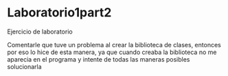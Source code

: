 # Laboratorio1part2

Ejercicio de laboratorio

Comentarle que tuve un problema al crear la biblioteca de  clases, entonces por eso lo hice de esta manera, ya que cuando creaba la biblioteca no me aparecia en el programa y intente de todas las maneras posibles solucionarla
